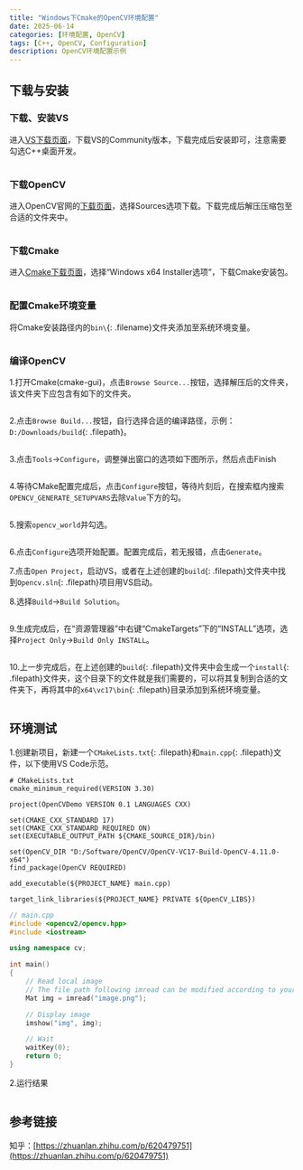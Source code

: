 ```yaml
---
title: "Windows下Cmake的OpenCV环境配置"
date: 2025-06-14
categories: [环境配置, OpenCV]
tags: [C++, OpenCV, Configuration]
description: OpenCV环境配置示例
---
```


## 下载与安装

### 下载、安装VS

进入[VS下载页面](https://visualstudio.microsoft.com/zh-hans/downloads/)，下载VS的Community版本，下载完成后安装即可，注意需要勾选C++桌面开发。

<img style="display: block; margin: 0 auto;" src="../assets/img/2025-06-13-Windows下VS的OpenCV环境配置/image3.png" alt="" />

### 下载OpenCV

进入OpenCV官网的[下载页面](https://opencv.org/releases/)，选择Sources选项下载。下载完成后解压压缩包至合适的文件夹中。

<img style="display: block; margin: 0 auto;" src="../assets/img/2025-06-14-Windows下Cmake的OpenCV环境配置/image2.png" alt="" />

### 下载Cmake

进入[Cmake下载页面](https://cmake.org/download/)，选择“Windows x64 Installer选项”，下载Cmake安装包。

<img style="display: block; margin: 0 auto;" src="../assets/img/2025-06-14-Windows下Cmake的OpenCV环境配置/image3.png" alt="" />

### 配置Cmake环境变量

将Cmake安装路径内的`bin\`{: .filename}文件夹添加至系统环境变量。

<img style="display: block; margin: 0 auto;" src="../assets/img/2025-06-14-Windows下Cmake的OpenCV环境配置/image4.png" alt="" />

### 编译OpenCV

1.打开Cmake(cmake-gui)，点击`Browse Source...`按钮，选择解压后的文件夹，该文件夹下应包含有如下的文件夹。

<img style="display: block; margin: 0 auto;" src="../assets/img/2025-06-14-Windows下Cmake的OpenCV环境配置/image5.png" alt="" />

<img style="display: block; margin: 0 auto;" src="../assets/img/2025-06-14-Windows下Cmake的OpenCV环境配置/image6.png" alt="" />

2.点击`Browse Build...`按钮，自行选择合适的编译路径，示例：`D:/Downloads/build`{: .filepath}。

<img style="display: block; margin: 0 auto;" src="../assets/img/2025-06-14-Windows下Cmake的OpenCV环境配置/image7.png" alt="" />

3.点击`Tools`→`Configure`，调整弹出窗口的选项如下图所示，然后点击Finish

<img style="display: block; margin: 0 auto;" src="../assets/img/2025-06-14-Windows下Cmake的OpenCV环境配置/image8.png" alt="" />

4.等待CMake配置完成后，点击`Configure`按钮，等待片刻后，在搜索框内搜索`OPENCV_GENERATE_SETUPVARS`去除`Value`下方的勾。

<img style="display: block; margin: 0 auto;" src="../assets/img/2025-06-14-Windows下Cmake的OpenCV环境配置/image9.png" alt="" />

5.搜索`opencv_world`并勾选。

<img style="display: block; margin: 0 auto;" src="../assets/img/2025-06-14-Windows下Cmake的OpenCV环境配置/image10.png" alt="" />

6.点击`Configure`选项开始配置。配置完成后，若无报错，点击`Generate`。

7.点击`Open Project`，启动VS，或者在上述创建的`build`{: .filepath}文件夹中找到`Opencv.sln`{: .filepath}项目用VS启动。

8.选择`Build`→`Build Solution`。

<img style="display: block; margin: 0 auto;" src="../assets/img/2025-06-14-Windows下Cmake的OpenCV环境配置/image11.png" alt="" />

9.生成完成后，在“资源管理器”中右键“CmakeTargets”下的“INSTALL”选项，选择`Project Only`→`Build Only INSTALL`。

<img style="display: block; margin: 0 auto;" src="../assets/img/2025-06-14-Windows下Cmake的OpenCV环境配置/image12.png" alt="" />

10.上一步完成后，在上述创建的`build`{: .filepath}文件夹中会生成一个`install`{: .filepath}文件夹，这个目录下的文件就是我们需要的，可以将其复制到合适的文件夹下，再将其中的`x64\vc17\bin`{: .filepath}目录添加到系统环境变量。

<img style="display: block; margin: 0 auto;" src="../assets/img/2025-06-14-Windows下Cmake的OpenCV环境配置/image13.png" alt="" />

## 环境测试

1.创建新项目，新建一个`CMakeLists.txt`{: .filepath}和`main.cpp`{: .filepath}文件，以下使用VS Code示范。

```CMakeLists
# CMakeLists.txt
cmake_minimum_required(VERSION 3.30)

project(OpenCVDemo VERSION 0.1 LANGUAGES CXX)

set(CMAKE_CXX_STANDARD 17)
set(CMAKE_CXX_STANDARD_REQUIRED ON)
set(EXECUTABLE_OUTPUT_PATH ${CMAKE_SOURCE_DIR}/bin)

set(OpenCV_DIR "D:/Software/OpenCV/OpenCV-VC17-Build-OpenCV-4.11.0-x64")
find_package(OpenCV REQUIRED)

add_executable(${PROJECT_NAME} main.cpp)

target_link_libraries(${PROJECT_NAME} PRIVATE ${OpenCV_LIBS})
```

```cpp
// main.cpp
#include <opencv2/opencv.hpp>
#include <iostream>

using namespace cv;

int main()
{
    // Read local image
    // The file path following imread can be modified according to your actual path
    Mat img = imread("image.png");

    // Display image
    imshow("img", img);

    // Wait
    waitKey(0);
    return 0;
}
```

2.运行结果

<img style="display: block; margin: 0 auto;" src="../assets/img/2025-06-14-Windows下Cmake的OpenCV环境配置/image14.png" alt="" />

## 参考链接

知乎：[https://zhuanlan.zhihu.com/p/620479751](https://zhuanlan.zhihu.com/p/620479751)